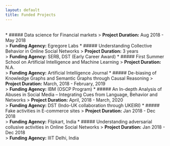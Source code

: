 ```yaml
---
layout: default
title: Funded Projects
---
```

<br/>
 * ##### Data science for Financial markets
	> <b>Project Duration:</b> Aug 2018 - May 2018 <br/>
	> <b>Funding Agency:</b> Egregore Labs
 * ##### Understanding Collective Behavior in Online Social Networks
	> <b>Project Duration:</b> 3 years <br/>
	> <b>Funding Agency:</b> SERB, DST (Early Career Award)
 * ##### First Summer School on Artificial Intelligence and Machine Learning
	> <b>Project Duration:</b> N.A. <br/>
	> <b>Funding Agency:</b> Artificial Intelligence Journal
 * ##### De-biasing of Knowledge Graphs and Semantic Graphs through Causal Reasoning
	> <b>Project Duration:</b> March, 2018 - February, 2019 <br/>
	> <b>Funding Agency:</b> IBM (OSCP Program)
 * ##### An In-depth Analysis of Abuses in Social Media – Integrating Cues from Language, Behavior and Networks
	> <b>Project Duration:</b> April, 2018 - March, 2020 <br/>
	> <b>Funding Agency:</b> DST (Indo-UK collaboration through UKEIRI)
 * ##### Fake activities in E-commerce sites
 	> <b> Project Duration:</b> Jan 2018 - Dec 2018 <br/>
	> <b> Funding Agency:</b> Flipkart, India
 * ##### Understanding adversarial collusive activities in Online Social Networks
	> <b>Project Duration:</b> Jan 2018 - Dec 2018 <br/>
	> <b>Funding Agency:</b> IIIT Delhi, India
